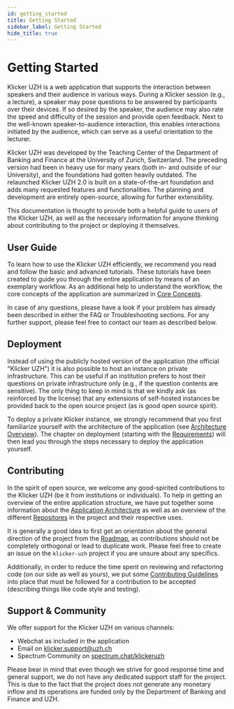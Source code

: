 ```yaml
---
id: getting_started
title: Getting Started
sidebar_label: Getting Started
hide_title: true
---
```


# Getting Started

Klicker UZH is a web application that supports the interaction between speakers and their audience in various ways. During a Klicker session (e.g., a lecture), a speaker may pose questions to be answered by participants over their devices. If so desired by the speaker, the audience may also rate the speed and difficulty of the session and provide open feedback. Next to the well-known speaker-to-audience interaction, this enables interactions initiated by the audience, which can serve as a useful orientation to the lecturer.

Klicker UZH was developed by the Teaching Center of the Department of Banking and Finance at the University of Zurich, Switzerland. The preceding version had been in heavy use for many years (both in- and outside of our University), and the foundations had gotten heavily outdated. The relaunched Klicker UZH 2.0 is built on a state-of-the-art foundation and adds many requested features and functionalities. The planning and development are entirely open-source, allowing for further extensibility.

This documentation is thought to provide both a helpful guide to users of the Klicker UZH, as well as the necessary information for anyone thinking about contributing to the project or deploying it themselves.

## User Guide

To learn how to use the Klicker UZH efficiently, we recommend you read and follow the basic and advanced tutorials. These tutorials have been created to guide you through the entire application by means of an exemplary workflow. As an additional help to understand the workflow, the core concepts of the application are summarized in [Core Concepts](introduction/concepts.md).

In case of any questions, please have a look if your problem has already been described in either the FAQ or Troubleshooting sections. For any further support, please feel free to contact our team as described below.

## Deployment

Instead of using the publicly hosted version of the application (the official "Klicker UZH") it is also possible to host an instance on private infrastructure. This can be useful if an institution prefers to host their questions on private infrastructure only (e.g., if the question contents are sensitive). The only thing to keep in mind is that we kindly ask (as reinforced by the license) that any extensions of self-hosted instances be provided back to the open source project (as is good open source spirit).

To deploy a private Klicker instance, we strongly recommend that you first familiarize yourself with the architecture of the application (see [Architecture Overview](architecture/overview.md)). The chapter on deployment (starting with the [Requirements](deployment/requirements.md)) will then lead you through the steps necessary to deploy the application yourself.

## Contributing

In the spirit of open source, we welcome any good-spirited contributions to the Klicker UZH (be it from institutions or individuals). To help in getting an overview of the entire application structure, we have put together some information about the [Application Architecture](architecture/overview) as well as an overview of the different [Repositores](contributing/repositories) in the project and their respective uses.

It is generally a good idea to first get an orientation about the general direction of the project from the [Roadmap](https://github.com/uzh-bf/klicker-uzh/projects/1), as contributions should not be completely orthogonal or lead to duplicate work. Please feel free to create an issue on the `klicker-uzh` project if you are unsure about any specifics.

Additionally, in order to reduce the time spent on reviewing and refactoring code (on our side as well as yours), we put some [Contributing Guidelines](contributing/guidelines.md) into place that must be followed for a contribution to be accepted (describing things like code style and testing).

## Support & Community

We offer support for the Klicker UZH on various channels:

- Webchat as included in the application
- Email on [klicker.support@uzh.ch](mailto:klicker.support@uzh.ch)
- Spectrum Community on [spectrum.chat/klickeruzh](https://spectrum.chat/klickeruzh)

Please bear in mind that even though we strive for good response time and general support, we do not have any dedicated support staff for the project. This is due to the fact that the project does not generate any monetary inflow and its operations are funded only by the Department of Banking and Finance and UZH.
